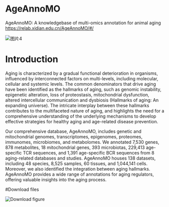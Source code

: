 # AgeAnnoMO
AgeAnnoMO: A knowledgebase of multi-omics annotation for animal aging 
https://relab.xidian.edu.cn/AgeAnnoMO/#/

![图片4](https://github.com/vikkihuangkexin/AgeAnnoMO/assets/112677142/adf2495b-2d8f-4152-8f7a-bcbc15d75dcf)


# Introduction
Aging is characterized by a gradual functional deterioration in organisms, influenced by interconnected factors on multi-levels, including molecular, cellular and systemic levels. The common denominators that drive aging have been identified as the hallmarks of aging, such as genomic instability, epigenetic alteration, loss of proteostasis, mitochondrial dysfunction, altered intercellular communication and dysbiosis (Hallmarks of aging: An expanding universe). The intricate interplay between these hallmarks contributes to the multifaceted nature of aging, and highlights the need for a comprehensive understanding of the underlying mechanisms to develop effective strategies for healthy aging and age-related disease prevention.


Our comprehensive database, AgeAnnoMO, includes genetic and mitochondrial genomes, transcriptomes, epigenomes, proteomes, immunomes, microbiomes, and metabolomes. We annotated 7,530 genes, 878 metabolites, 18 mitochondrial genes, 393 microbiotas, 229,413 age-specific TCR sequences, and 1,391 age-specific BCR sequences from 8 aging-related databases and studies. AgeAnnoMO houses 138 datasets, including 48 species, 8,525 samples, 60 tissues, and 1,044,141 cells. Moreover, we also identified the integration between aging hallmarks. AgeAnnoMO provides a wide range of annotations for aging regulators, offering valuable insights into the aging process.

#Download files

![Download figure](https://github.com/vikkihuangkexin/AgeAnnoMO/assets/112677142/ec7660b8-ca6f-40ee-aa8b-f1f2cdc3a663)
